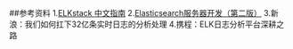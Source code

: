 ##参考资料
1.[ELKstack 中文指南](https://www.gitbook.com/book/chenryn/kibana-guide-cn/details)
2.[Elasticsearch服务器开发（第二版）](http://www.ituring.com.cn/tupubarticle/1620#) 
3.新浪：我们如何扛下32亿条实时日志的分析处理
4.携程：ELK日志分析平台深耕之路

